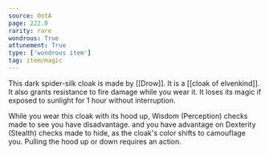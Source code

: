 ```yaml
---
source: OotA
page: 222.0
rarity: rare
wondrous: True
attunement: True
type: ['wondrous item']
tag: item/magic
---
```


This dark spider-silk cloak is made by [[Drow]]. It is a [[cloak of elvenkind]]. It also grants resistance to fire damage while you wear it. It loses its magic if exposed to sunlight for 1 hour without interruption.

While you wear this cloak with its hood up, Wisdom (Perception) checks made to see you have disadvantage. and you have advantage on Dexterity (Stealth) checks made to hide, as the cloak's color shifts to camouflage you. Pulling the hood up or down requires an action.


